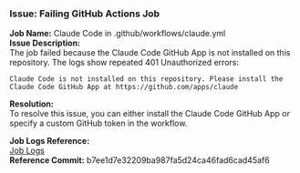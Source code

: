 ### Issue: Failing GitHub Actions Job

**Job Name:** Claude Code in .github/workflows/claude.yml  
**Issue Description:**  
The job failed because the Claude Code GitHub App is not installed on this repository. The logs show repeated 401 Unauthorized errors:

```
Claude Code is not installed on this repository. Please install the Claude Code GitHub App at https://github.com/apps/claude
```

**Resolution:**  
To resolve this issue, you can either install the Claude Code GitHub App or specify a custom GitHub token in the workflow.

**Job Logs Reference:**  
[Job Logs](https://github.com/takashi-uchida/pixel-call-recorder/actions/runs/17281701927/job/49051193375)  
**Reference Commit:** b7ee1d7e32209ba987fa5d24ca46fad6cad45af6